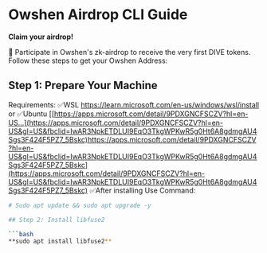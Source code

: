 # Owshen Airdrop CLI Guide

**Claim your airdrop!**

🚀 Participate in Owshen's zk-airdrop to receive the very first DIVE tokens. Follow these steps to get your Owshen Address:

## Step 1: Prepare Your Machine

Requirements:
✅WSL
https://learn.microsoft.com/en-us/windows/wsl/install
or
✅Ubuntu
[[https://apps.microsoft.com/detail/9PDXGNCFSCZV?hl=en-US...](https://apps.microsoft.com/detail/9PDXGNCFSCZV?hl=en-US&gl=US&fbclid=IwAR3NpkETDLUI9EqO3TkgWPKwR5g0Ht6A8gdmgAU4Sgs3F424F5PZ7_5Bskc)https://apps.microsoft.com/detail/9PDXGNCFSCZV?hl=en-US&gl=US&fbclid=IwAR3NpkETDLUI9EqO3TkgWPKwR5g0Ht6A8gdmgAU4Sgs3F424F5PZ7_5Bskc](https://apps.microsoft.com/detail/9PDXGNCFSCZV?hl=en-US&gl=US&fbclid=IwAR3NpkETDLUI9EqO3TkgWPKwR5g0Ht6A8gdmgAU4Sgs3F424F5PZ7_5Bskc)
✅After installing 
Use Command:
```bash
# Sudo apt update && sudo apt upgrade -y

## Step 2: Install libfuse2

```bash
**sudo apt install libfuse2**

